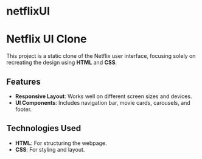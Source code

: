 # netflixUI

# Netflix UI Clone

This project is a static clone of the Netflix user interface, focusing solely on recreating the design using **HTML** and **CSS**.

## Features

- **Responsive Layout**: Works well on different screen sizes and devices.
- **UI Components**: Includes navigation bar, movie cards, carousels, and footer.

## Technologies Used

- **HTML**: For structuring the webpage.
- **CSS**: For styling and layout.

